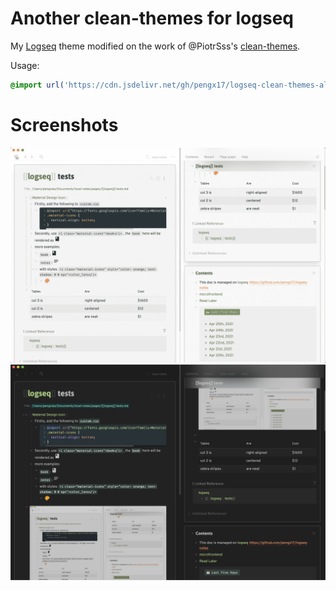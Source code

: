 # Another clean-themes for logseq

My [Logseq](https://logseq.com) theme modified on the work of @PiotrSss's [clean-themes](https://github.com/PiotrSss/logseq-clean-themes).

Usage:

```css
@import url('https://cdn.jsdelivr.net/gh/pengx17/logseq-clean-themes-alt@1.1.1/custom.css');
```

# Screenshots
![white](./white.png)
![black](./black.png)
